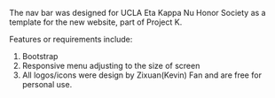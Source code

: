 The nav bar was designed for UCLA Eta Kappa Nu Honor Society as a template for the new website, part of Project K.

Features or requirements include:
1. Bootstrap
2. Responsive menu adjusting to the size of screen
3. All logos/icons were design by Zixuan(Kevin) Fan and are free for personal use.
